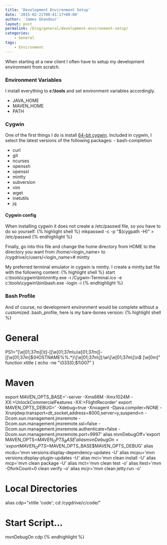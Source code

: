 ```yaml
---
title: 'Development Environment Setup'
date: '2015-02-21T00:41:17+00:00'
author: 'James Ghandour'
layout: post
permalink: /blog/general/development-environment-setup/
categories:
    - General
tags:
    - Environment
---
```


When starting at a new client I often have to setup my development environment from scratch.

### Environment Variables

I install everything to **c:\\tools** and set environment variables accordingly.  
- JAVA\_HOME
- MAVEN\_HOME
- PATH
 
### Cygwin

 One of the first things I do is install [64-bit cygwin](https://cygwin.com/setup-x86_64.exe). Included in cygwin, I select the latest versions of the following packages: - bash-completion
- curl
- git
- ncurses
- openssh
- openssl
- mintty
- subversion
- vim
- wget
- inetutils
- jq
 
#### Cygwin config

 When installing cygwin it does not create a /etc/passwd file, so you have to do so yourself. 
{% highlight shell %}
mkpasswd -c -p "$(cygpath -H)" > /etc/passwd 
{% endhighlight %}

Finally, go into this file and change the home directory from HOME to the directory you want from /home/<login_name> to /cygdrive/c/users/<login_name># mintty

My preferred terminal emulator in cygwin is mintty. I create a mintty.bat file with the following content:
{% highlight shell %}
start c:\tools\cygwin\bin\mintty.exe -i /Cygwin-Terminal.ico -e c:\tools\cygwin\bin\bash.exe -login -i 
 {% endhighlight  %}

### Bash Profile

And of course, no development environment would be complete without a customized .bash\_profile, here is my bare-bones version: 
{% highlight shell %}
# General
PS1="\[\e[01;37m\][\t]-[\[\e[01;37m\u\e[01;37m\]]-[\[\e[01;37m\]${HOSTNAME%%.*}\[\e[01;37m\]]:\w\[\e[01;37m\]\n$ \[\e[0m\]"
function xtitle {
echo -ne "\033]0;$1\007"
}

# Maven
export MAVEN_OPTS_BASE='-server -Xms66M -Xmx1024M -XX:+UnlockCommercialFeatures -XX:+FlightRecorder'
export MAVEN_OPTS_DEBUG=' -Xdebug=true -Xnoagent -Djava.compiler=NONE -Xrunjdwp:transport=dt_socket,address=8000,server=y,suspend=n -Dcom.sun.management.jmxremote -Dcom.sun.management.jmxremote.ssl=false -Dcom.sun.management.jmxremote.authenticate=false -Dcom.sun.management.jmxremote.port=9997'
alias mvnDebugOff='export MAVEN_OPTS=$MAVEN_OPTS_BASE'
alias mvnDebugOn='export MAVEN_OPTS=$MAVEN_OPTS_BASE$MAVEN_OPTS_DEBUG'
alias mcdu='mvn versions:display-dependency-updates -U'
alias mcpu='mvn versions:display-plugin-updates -U'
alias mci='mvn clean install -U'
alias mcp='mvn clean package -U'
alias mct='mvn clean test -o'
alias itest='mvn -DforkCount=0 clean verify -o'
alias mcjr='mvn clean jetty:run -o'

# Local Directories
alias cdp="xtitle 'code'; cd /cygdrive/c/code/"

# Start Script...
mvnDebugOn
cdp
{% endhighlight %}
